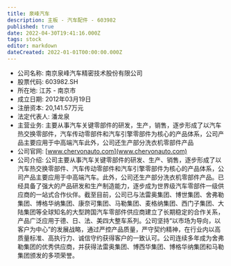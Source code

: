 ```yaml
---
title: 泉峰汽车
description: 主板 - 汽车配件 - 603982
published: true
date: 2022-04-30T19:41:16.000Z
tags: stock
editor: markdown
dateCreated: 2022-01-01T00:00:00.000Z
---
```


- 公司名称: 南京泉峰汽车精密技术股份有限公司
- 股票代码: 603982.SH
- 所在地: 江苏 - 南京市
- 成立日期: 2012年03月19日
- 注册资本: 20,141.57万元
- 法定代表人: 潘龙泉
- 主营业务: 主要从事汽车关键零部件的研发，生产，销售，逐步形成了以汽车热交换零部件，汽车传动零部件和汽车引擎零部件为核心的产品体系，公司产品主要应用于中高端汽车此外，公司还生产部分洗衣机零部件产品
- 公司官网: [www.chervonauto.com](www.chervonauto.com)
- 公司介绍: 公司主要从事汽车关键零部件的研发、生产、销售，逐步形成了以汽车热交换零部件、汽车传动零部件和汽车引擎零部件为核心的产品体系，公司产品主要应用于中高端汽车。此外，公司还生产部分洗衣机零部件产品。已经具备了强大的产品研发和生产制造能力，逐步成为世界级汽车零部件一级供应商的一站式合作伙伴。截至目前，公司已与法雷奥集团、博世集团、舍弗勒集团、博格华纳集团、康奈可集团、马勒集团、麦格纳集团、西门子集团、大陆集团等全球知名的大型跨国汽车零部件供应商建立了长期稳定的合作关系，产品广泛应用于德、日、法、美四大整车系列。公司坚持“以市场为导向，以客户为中心”的发展战略，通过严控产品质量，严守契约精神，在行业内以高质量标准、高执行力、诚信守约获得客户的一致认可。公司连续多年成为舍弗勒集团的优秀供应商，并获得法雷奥集团、博西华集团、博格华纳集团和马勒集团颁发的多项荣誉。


